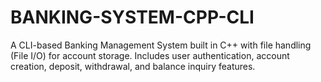 # BANKING-SYSTEM-CPP-CLI
A CLI-based Banking Management System built in C++ with file handling (File I/O) for account storage. Includes user authentication, account creation, deposit, withdrawal, and balance inquiry features.
